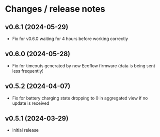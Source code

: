 # Changes / release notes

## v0.6.1 (2024-05-29)
* Fix for v0.6.0 waiting for 4 hours before working correctly

## v0.6.0 (2024-05-28)
* Fix for timeouts generated by new Ecoflow firmware (data is being sent less frequently)

## v0.5.2 (2024-04-07)
* Fix for battery charging state dropping to 0 in aggregated view if no update is received

## v0.5.1 (2024-03-29)
* Initial release
